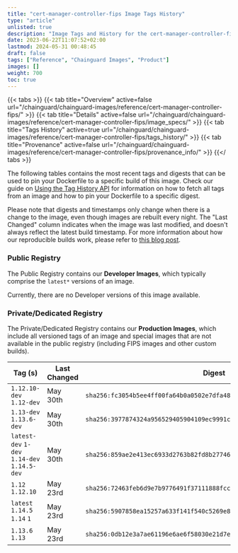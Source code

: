 ```yaml
---
title: "cert-manager-controller-fips Image Tags History"
type: "article"
unlisted: true
description: "Image Tags and History for the cert-manager-controller-fips Chainguard Image"
date: 2023-06-22T11:07:52+02:00
lastmod: 2024-05-31 00:48:45
draft: false
tags: ["Reference", "Chainguard Images", "Product"]
images: []
weight: 700
toc: true
---
```


{{< tabs >}}
{{< tab title="Overview" active=false url="/chainguard/chainguard-images/reference/cert-manager-controller-fips/" >}}
{{< tab title="Details" active=false url="/chainguard/chainguard-images/reference/cert-manager-controller-fips/image_specs/" >}}
{{< tab title="Tags History" active=true url="/chainguard/chainguard-images/reference/cert-manager-controller-fips/tags_history/" >}}
{{< tab title="Provenance" active=false url="/chainguard/chainguard-images/reference/cert-manager-controller-fips/provenance_info/" >}}
{{</ tabs >}}

The following tables contains the most recent tags and digests that can be used to pin your Dockerfile to a specific build of this image. Check our guide on [Using the Tag History API](/chainguard/chainguard-images/using-the-tag-history-api/) for information on how to fetch all tags from an image and how to pin your Dockerfile to a specific digest.

Please note that digests and timestamps only change when there is a change to the image, even though images are rebuilt every night. The "Last Changed" column indicates when the image was last modified, and doesn't always reflect the latest build timestamp. For more information about how our reproducible builds work, please refer to [this blog post](https://www.chainguard.dev/unchained/reproducing-chainguards-reproducible-image-builds).

### Public Registry
The Public Registry contains our **Developer Images**, which typically comprise the `latest*` versions of an image.

Currently, there are no Developer versions of this image available.

### Private/Dedicated Registry
The Private/Dedicated Registry contains our **Production Images**, which include all versioned tags of an image and special images that are not available in the public registry (including FIPS images and other custom builds).

| Tag (s)                                       | Last Changed | Digest                                                                    |
|-----------------------------------------------|--------------|---------------------------------------------------------------------------|
|  `1.12.10-dev` `1.12-dev`                     | May 30th     | `sha256:fc3054b5ee4ff00fa64b0a0502e7dfa48ac11ee9c0fe58b3c2554a52b2f58caf` |
|  `1.13-dev` `1.13.6-dev`                      | May 30th     | `sha256:3977874324a956529405904109ec9991cfe304b99a00889d111acb9f5a16362f` |
|  `latest-dev` `1-dev` `1.14-dev` `1.14.5-dev` | May 30th     | `sha256:859ae2e413ec6933d2763b82fd8b27746df7ce51e1dcff2f1e9e3e85b761427b` |
|  `1.12` `1.12.10`                             | May 23rd     | `sha256:72463feb6d9e7b9776491f37111888fcca258766c9887037eeca9b27c80c368a` |
|  `latest` `1.14.5` `1.14` `1`                 | May 23rd     | `sha256:5907858ea15257a633f141f540c5269e820d1d108112d738f43df19a2a68b924` |
|  `1.13.6` `1.13`                              | May 23rd     | `sha256:0db12e3a7ae61196e6ae6f58030e21d7e23d1fff89377eebb13829e110b317bf` |

